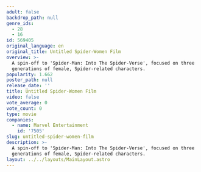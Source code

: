 ```yaml
---
adult: false
backdrop_path: null
genre_ids:
  - 28
  - 16
id: 569405
original_language: en
original_title: Untitled Spider-Women Film
overview: >-
  A spin-off to 'Spider-Man: Into The Spider-Verse', focused on three
  generations of female, Spider-related characters.
popularity: 1.662
poster_path: null
release_date: ''
title: Untitled Spider-Women Film
video: false
vote_average: 0
vote_count: 0
type: movie
companies:
  - name: Marvel Entertainment
    id: '7505'
slug: untitled-spider-women-film
description: >-
  A spin-off to 'Spider-Man: Into The Spider-Verse', focused on three
  generations of female, Spider-related characters.
layout: ../../layouts/MainLayout.astro
---
```


